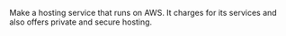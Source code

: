 Make a hosting service that runs on AWS. It charges for its services and also offers private and secure hosting.

